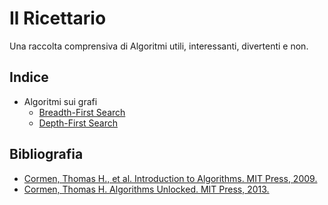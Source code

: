 # Il Ricettario

Una raccolta comprensiva di Algoritmi utili, interessanti, divertenti e non.

## Indice

- Algoritmi sui grafi
  - [Breadth-First Search](doc/bfs.html)
  - [Depth-First Search](doc/dfs.html)

## Bibliografia

- [Cormen, Thomas H., et al. Introduction to Algorithms. MIT Press, 2009.](https://isbndb.com/book/9780262033848)
- [Cormen, Thomas H. Algorithms Unlocked. MIT Press, 2013.](https://isbndb.com/book/9780262313216)